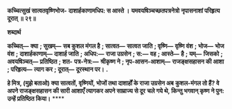**कच्चित्सुखं सात्वतवृष्णिभोज-** **दाशार्हकाणामधिप: स आस्ते ।** **यमवयषिञ्चच्छतपत्रनेत्रो** **नृपासनाशां परिहृत्य दूरात् ॥ २९॥** 

**शब्दार्थ** 

**कच्चित्—** **क्या** **; सुखम्—** **सब कुशल मंगल है** **; सात्वत—** **सात्वत जाति** **; वृष्णि—** **वृष्णि वंश** **; भोज—** **भोज वंश** **;** **दाशार्हकाणाम्—** **दाशार्ह जाति** **; अधिप:—** **राजा उग्रसेन** **; स:—** **वह** **; आस्ते—** **है** **; यम्—** **जिसको** **; अवयषिञ्चत्—** **प्रतिष्ठित** **; शत-** **पत्र-नेत्र:—** **श्रीकृष्ण ने** **; नृप-आसन-आशाम्—** **राजङ्क्षसहासन की आशा** **; परिहृत्य—** **त्याग कर** **; दूरात्—** **दूरस्थान पर।** **.** 

**हे मित्र, (मुझे बताओ) क्या सात्वतों, वृष्णियों, भोजों तथा दाशार्हों के राजा उग्रसेन अब** **कुशल-मंगल तो हैं? वे अपने राजङ्क्षसहासन की सारी आशाएँ त्यागकर अपने साम्राज्य से दूर** **चले गये थे, किन्तु भगवान् कृष्ण ने पुन: उन्हें प्रतिष्ठित किया।** **** 
